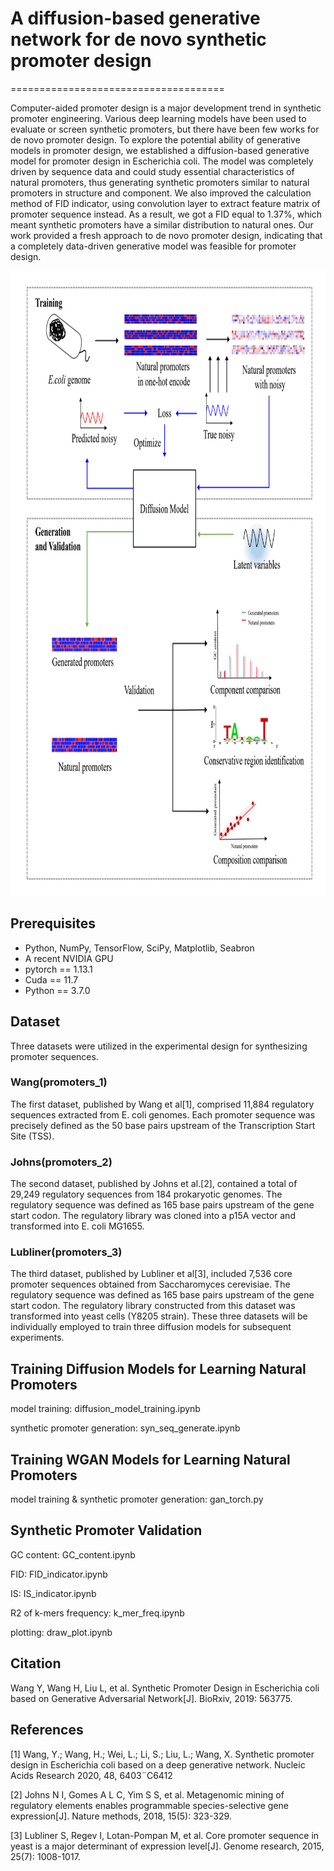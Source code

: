 # A diffusion-based generative network for de novo synthetic promoter design
=====================================

Computer-aided promoter design is a major development trend in synthetic promoter engineering. Various deep learning models have been used to evaluate or screen synthetic promoters, but there have been few works for de novo promoter design. To explore the potential ability of generative models in promoter design, we established a diffusion-based generative model for promoter design in Escherichia coli. The model was completely driven by sequence data and could study essential characteristics of natural promoters, thus generating synthetic promoters similar to natural promoters in structure and component. We also improved the calculation method of FID indicator, using convolution layer to extract feature matrix of promoter sequence instead. As a result, we got a FID equal to 1.37%, which meant synthetic promoters have a similar distribution to natural ones. Our work provided a fresh approach to de novo promoter design, indicating that a completely data-driven generative model was feasible for promoter design.
<p align="center">
  <img width="800" height="1000" src="https://github.com/mumufeng1/syn_diffusion/blob/main/fig/fig.png">
</p>


## Prerequisites

- Python, NumPy, TensorFlow, SciPy, Matplotlib, Seabron
- A recent NVIDIA GPU
- pytorch == 1.13.1
- Cuda == 11.7
- Python == 3.7.0

## Dataset

Three datasets were utilized in the experimental design for synthesizing promoter sequences. 
### Wang(promoters_1)
The first dataset, published by Wang et al[1], comprised 11,884 regulatory sequences extracted from E. coli genomes. Each promoter sequence was precisely defined as the 50 base pairs upstream of the Transcription Start Site (TSS). 
### Johns(promoters_2)
The second dataset, published by Johns et al.[2], contained a total of 29,249 regulatory sequences from 184 prokaryotic genomes. The regulatory sequence was defined as 165 base pairs upstream of the gene start codon. The regulatory library was cloned into a p15A vector and transformed into E. coli MG1655. 
### Lubliner(promoters_3)
The third dataset, published by Lubliner et al[3], included 7,536 core promoter sequences obtained from Saccharomyces cerevisiae. The regulatory sequence was defined as 165 base pairs upstream of the gene start codon. The regulatory library constructed from this dataset was transformed into yeast cells (Y8205 strain). These three datasets will be individually employed to train three diffusion models for subsequent experiments.

## Training Diffusion Models for Learning Natural Promoters

model training: diffusion_model_training.ipynb

synthetic promoter generation: syn_seq_generate.ipynb

## Training WGAN Models for Learning Natural Promoters

model training & synthetic promoter generation: gan_torch.py

## Synthetic Promoter Validation

GC content: GC_content.ipynb

FID: FID_indicator.ipynb

IS: IS_indicator.ipynb

R2 of k-mers frequency: k_mer_freq.ipynb

plotting: draw_plot.ipynb

## Citation
Wang Y, Wang H, Liu L, et al. Synthetic Promoter Design in Escherichia coli based on Generative Adversarial Network[J]. BioRxiv, 2019: 563775.

## References
[1]  Wang, Y.; Wang, H.; Wei, L.; Li, S.; Liu, L.; Wang, X. Synthetic promoter design in
Escherichia coli based on a deep generative network. Nucleic Acids Research 2020,
48, 6403¨C6412

[2]  Johns N I, Gomes A L C, Yim S S, et al. Metagenomic mining of regulatory elements enables programmable species-selective gene expression[J]. Nature methods, 2018, 15(5): 323-329.

[3] Lubliner S, Regev I, Lotan-Pompan M, et al. Core promoter sequence in yeast is a major determinant of expression level[J]. Genome research, 2015, 25(7): 1008-1017.
